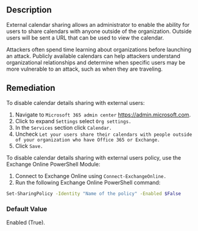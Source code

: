 ## Description

External calendar sharing allows an administrator to enable the ability for users to share calendars with anyone outside of the organization. Outside users will be sent a URL that can be used to view the calendar.

Attackers often spend time learning about organizations before launching an attack. Publicly available calendars can help attackers understand organizational relationships and determine when specific users may be more vulnerable to an attack, such as when they are traveling.

## Remediation

To disable calendar details sharing with external users:

1. Navigate to `Microsoft 365 admin center` https://admin.microsoft.com.
2. Click to expand `Settings` select `Org settings.`
3. In the `Services` section click `Calendar.`
4. Uncheck `Let your users share their calendars with people outside of your organization who have Office 365 or Exchange.`
5. Click `Save.`

To disable calendar details sharing with external users policy, use the Exchange Online PowerShell Module:

1. Connect to Exchange Online using `Connect-ExchangeOnline.`
2. Run the following Exchange Online PowerShell command:

```bash
Set-SharingPolicy -Identity "Name of the policy" -Enabled $False
```

### Default Value

Enabled (True).